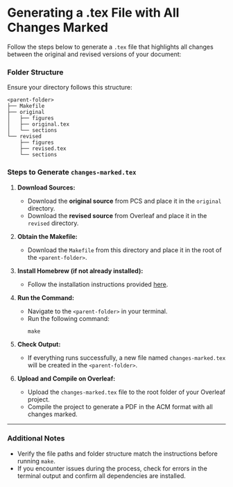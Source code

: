 # Generating a .tex File with All Changes Marked

Follow the steps below to generate a `.tex` file that highlights all changes between the original and revised versions of your document:

### Folder Structure

Ensure your directory follows this structure:

```
<parent-folder>
├── Makefile
├── original
│   ├── figures
│   ├── original.tex
│   └── sections
└── revised
    ├── figures
    ├── revised.tex
    └── sections
```

### Steps to Generate `changes-marked.tex`

1. **Download Sources:**
   - Download the **original source** from PCS and place it in the `original` directory.
   - Download the **revised source** from Overleaf and place it in the `revised` directory.

2. **Obtain the Makefile:**
   - Download the `Makefile` from this directory and place it in the root of the `<parent-folder>`.

3. **Install Homebrew (if not already installed):**
   - Follow the installation instructions provided [here](https://docs.brew.sh/Installation).

4. **Run the Command:**
   - Navigate to the `<parent-folder>` in your terminal.
   - Run the following command:
     ```
     make
     ```

5. **Check Output:**
   - If everything runs successfully, a new file named `changes-marked.tex` will be created in the `<parent-folder>`.

6. **Upload and Compile on Overleaf:**
   - Upload the `changes-marked.tex` file to the root folder of your Overleaf project.
   - Compile the project to generate a PDF in the ACM format with all changes marked.

---

### Additional Notes

- Verify the file paths and folder structure match the instructions before running `make`.
- If you encounter issues during the process, check for errors in the terminal output and confirm all dependencies are installed.